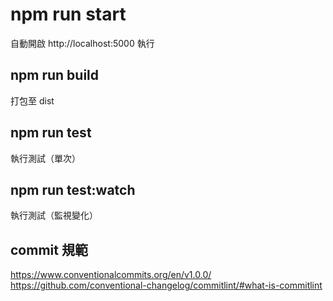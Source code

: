 # npm run start
自動開啟 http://localhost:5000 執行

## npm run build
打包至 dist

## npm run test
執行測試（單次）

## npm run test:watch
執行測試（監視變化）

## commit 規範
https://www.conventionalcommits.org/en/v1.0.0/
https://github.com/conventional-changelog/commitlint/#what-is-commitlint